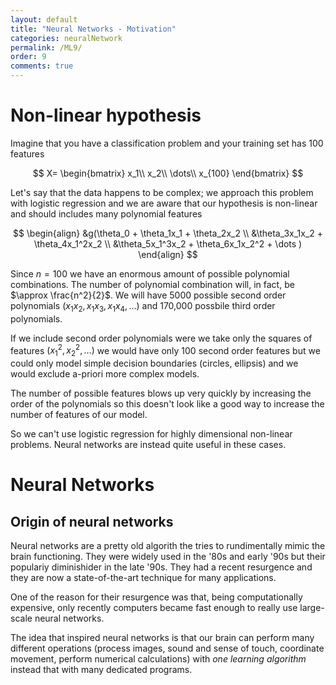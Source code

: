 ```yaml
---
layout: default
title: "Neural Networks - Motivation"
categories: neuralNetwork
permalink: /ML9/
order: 9
comments: true
---
```


# Non-linear hypothesis
Imagine that you have a classification problem and your training set has 100 features

$$
X=
\begin{bmatrix}
x_1\\
x_2\\
\dots\\
x_{100}
\end{bmatrix}
$$

Let's say that the data happens to be complex; we approach this problem with logistic regression and we are aware that our hypothesis is non-linear and should includes many polynomial features

$$
\begin{align}
&g(\theta_0 + \theta_1x_1 + \theta_2x_2 \\
&\theta_3x_1x_2 + \theta_4x_1^2x_2 \\
&\theta_5x_1^3x_2 + \theta_6x_1x_2^2 + \dots )
\end{align}
$$

Since $n=100$ we have an enormous amount of possible polynomial combinations. The number of polynomial combination will, in fact, be $\approx \frac{n^2}{2}$. We will have 5000 possible second order polynomials $(x_1x_2, x_1x_3, x_1x_4, \dots)$ and 170,000 possbile third order polynomials. 

If we include second order polynomials were we take only the squares of features $(x_1^2, x_2^2, \dots)$ we would have only 100 second order features but we could only model simple decision boundaries (circles, ellipsis) and we would exclude a-priori more complex models.

The number of possible features blows up very quickly by increasing the order of the polynomials so this doesn't look like a good way to increase the number of features of our model.

So we can't use logistic regression for highly dimensional non-linear problems. Neural networks are instead quite useful in these cases.

# Neural Networks
## Origin of neural networks
Neural networks are a pretty old algorith the tries to rundimentally mimic the brain functioning. They were widely used in the '80s and early '90s but their populariy diminishider in the late '90s. They had a recent resurgence and they are now a state-of-the-art technique for many applications.

One of the reason for their resurgence was that, being computationally expensive, only recently computers became fast enough to really use large-scale neural networks.

The idea that inspired neural networks is that our brain can perform many different operations (process images, sound and sense of touch, coordinate movement, perform numerical calculations) with *one learning algorithm* instead that with many dedicated programs.
